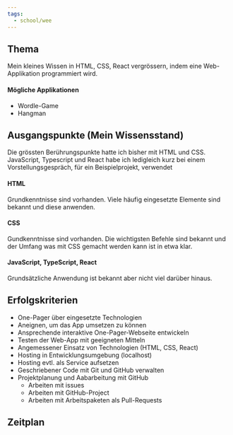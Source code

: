 ```yaml
---
tags:
  - school/wee
---
```


## Thema
Mein kleines Wissen in HTML, CSS, React vergrössern, indem eine Web-Applikation programmiert wird.
#### Mögliche Applikationen
- Wordle-Game
- Hangman
## Ausgangspunkte (Mein Wissensstand)
Die grössten Berührungspunkte hatte ich bisher mit HTML und CSS. JavaScript, Typescript und React habe ich ledigleich kurz bei einem Vorstellungsgespräch, für ein Beispielprojekt, verwendet
#### HTML
Grundkenntnisse sind vorhanden. Viele häufig eingesetzte Elemente sind bekannt und diese anwenden.
#### CSS
Gundkenntnisse sind vorhanden. Die wichtigsten Befehle sind bekannt und der Umfang was mit CSS gemacht werden kann ist in etwa klar.
#### JavaScript, TypeScript, React
Grundsätzliche Anwendung ist bekannt aber nicht viel darüber hinaus.
## Erfolgskriterien
- One-Pager über eingesetzte Technologien
- Aneignen, um das App umsetzen zu können
- Ansprechende interaktive One-Pager-Webseite entwickeln
- Testen der Web-App mit geeigneten Mitteln
- Angemessener Einsatz von Technologien (HTML, CSS, React)
- Hosting in Entwicklungsumgebung (localhost)
- Hosting evtl. als Service aufsetzen
- Geschriebener Code mit Git und GitHub verwalten
- Projektplanung und Aabarbeitung mit GitHub
	- Arbeiten mit issues
	- Arbeiten mit GitHub-Project
	- Arbeiten mit Arbeitspaketen als Pull-Requests
## Zeitplan

